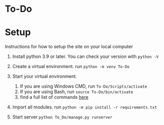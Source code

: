 # To-Do

# Setup
Instructions for how to setup the site on your local computer

1. Install python 3.9 or later. You can check your version with `python -V`

2. Create a virtual environment. run `python -m venv To-Do`

3. Start your virtual environment.
   1. If you are using Windows CMD, run `To-Do/Scripts/activate`
   2. If you are using Bash, run `source To-Do/bin/activate`
   3. find a full list of commands [here](https://docs.python.org/3/library/venv.html)

4. Import all modules. run `python -m pip install -r requirements.txt`

5. Start server `python To_Do/manage.py runserver`
